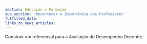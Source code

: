 ```yaml
---
section: Educação e Formação
sub_section: 'Reconhecer a Importância dos Professores'
fulfilled_date:
links_to_news_articles:
---
```


Construir um referencial para a Avaliação do Desempenho Docente;